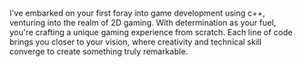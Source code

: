 I've embarked on your first foray into game development using c++, venturing into the realm of 2D gaming. With determination as your fuel, you're crafting a unique gaming experience from scratch. Each line of code brings you closer to your vision, where creativity and technical skill converge to create something truly remarkable.
